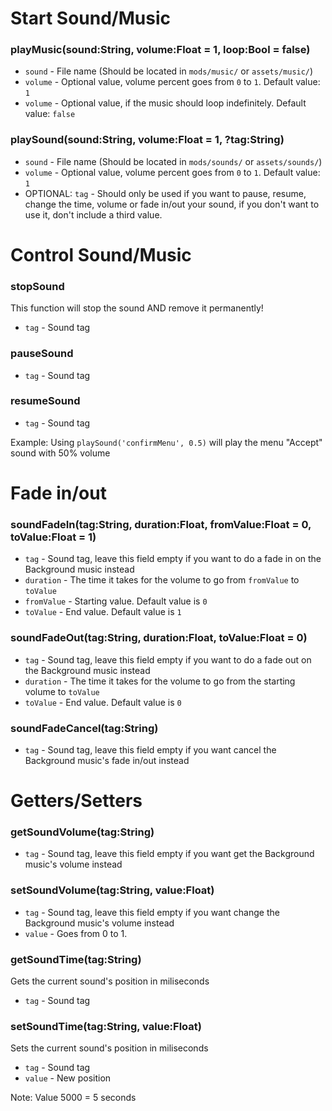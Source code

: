 # Start Sound/Music
### playMusic(sound:String, volume:Float = 1, loop:Bool = false)
* `sound` - File name (Should be located in `mods/music/` or `assets/music/`)
* `volume` - Optional value, volume percent goes from `0` to `1`. Default value: `1`
* `volume` - Optional value, if the music should loop indefinitely. Default value: `false`

### playSound(sound:String, volume:Float = 1, ?tag:String)
* `sound` - File name (Should be located in `mods/sounds/` or `assets/sounds/`)
* `volume` - Optional value, volume percent goes from `0` to `1`. Default value: `1`
* OPTIONAL: `tag` - Should only be used if you want to pause, resume, change the time, volume or fade in/out your sound, if you don't want to use it, don't include a third value.

# Control Sound/Music
### stopSound
This function will stop the sound AND remove it permanently!
* `tag` - Sound tag

### pauseSound
* `tag` - Sound tag

### resumeSound
* `tag` - Sound tag

Example: Using `playSound('confirmMenu', 0.5)` will play the menu "Accept" sound with 50% volume

# Fade in/out
### soundFadeIn(tag:String, duration:Float, fromValue:Float = 0, toValue:Float = 1)
* `tag` - Sound tag, leave this field empty if you want to do a fade in on the Background music instead
* `duration` - The time it takes for the volume to go from `fromValue` to `toValue`
* `fromValue` - Starting value. Default value is `0`
* `toValue` - End value. Default value is `1`

### soundFadeOut(tag:String, duration:Float, toValue:Float = 0)
* `tag` - Sound tag, leave this field empty if you want to do a fade out on the Background music instead
* `duration` - The time it takes for the volume to go from the starting volume to `toValue`
* `toValue` - End value. Default value is `0`

### soundFadeCancel(tag:String)
* `tag` - Sound tag, leave this field empty if you want cancel the Background music's fade in/out instead

# Getters/Setters
### getSoundVolume(tag:String)
* `tag` - Sound tag, leave this field empty if you want get the Background music's volume instead

### setSoundVolume(tag:String, value:Float)
* `tag` - Sound tag, leave this field empty if you want change the Background music's volume instead
* `value` - Goes from 0 to 1.

### getSoundTime(tag:String)
Gets the current sound's position in miliseconds
* `tag` - Sound tag

### setSoundTime(tag:String, value:Float)
Sets the current sound's position in miliseconds
* `tag` - Sound tag
* `value` - New position

Note: Value 5000 = 5 seconds